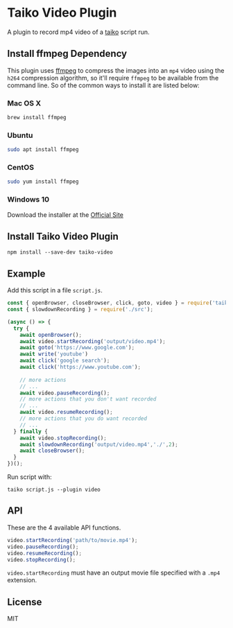 # Taiko Video Plugin

A plugin to record mp4 video of a [taiko](https://github.com/getgauge/taiko) script run.


## Install ffmpeg Dependency

This plugin uses [ffmpeg](https://github.com/FFmpeg/FFmpeg) to compress the images into an `mp4` video using the `h264` compression algorithm, so it'll require `ffmpeg` to be available from the command line. So of the common ways to install it are listed below:

### Mac OS X

```sh
brew install ffmpeg
```

### Ubuntu 

```sh
sudo apt install ffmpeg
```

### CentOS

```sh
sudo yum install ffmpeg
```

### Windows 10

Download the installer at the [Official Site](https://ffmpeg.org/download.html)


## Install Taiko Video Plugin

```
npm install --save-dev taiko-video
```


## Example

Add this script in a file `script.js`.

```js
const { openBrowser, closeBrowser, click, goto, video } = require('taiko');
const { slowdownRecording } = require('./src');

(async () => {
  try {
    await openBrowser();
    await video.startRecording('output/video.mp4');
    await goto('https://www.google.com');
    await write('youtube')
    await click('google search');
    await click('https://www.youtube.com');
  
    // more actions
    // ...
    await video.pauseRecording();
    // more actions that you don't want recorded
    // ...
    await video.resumeRecording();
    // more actions that you do want recorded
    // ...
  } finally {
    await video.stopRecording();
    await slowdownRecording('output/video.mp4','./',2);
    await closeBrowser();
  }
})();

```

Run script with:
```
taiko script.js --plugin video
```

## API

These are the 4 available API functions.

```js
video.startRecording('path/to/movie.mp4');
video.pauseRecording();
video.resumeRecording();
video.stopRecording();
```

`video.startRecording` must have an output movie file specified with a `.mp4` extension.

## License

MIT
